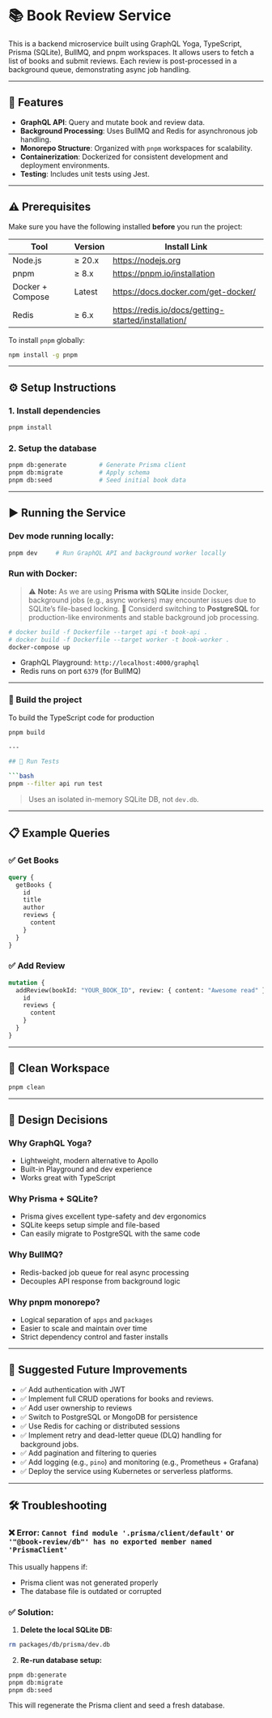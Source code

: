 # 📚 Book Review Service

This is a backend microservice built using GraphQL Yoga, TypeScript, Prisma (SQLite), BullMQ, and pnpm workspaces. It allows users to fetch a list of books and submit reviews. Each review is post-processed in a background queue, demonstrating async job handling.


---

## 🚀 Features

- **GraphQL API**: Query and mutate book and review data.
- **Background Processing**: Uses BullMQ and Redis for asynchronous job handling.
- **Monorepo Structure**: Organized with `pnpm` workspaces for scalability.
- **Containerization**: Dockerized for consistent development and deployment environments.
- **Testing**: Includes unit tests using Jest.

---

## ⚠️ Prerequisites

Make sure you have the following installed **before** you run the project:

| Tool            | Version       | Install Link                                           |
|---------------- |---------------|--------------------------------------------------------|
| Node.js         | ≥ 20.x        | https://nodejs.org                                     |
| pnpm            | ≥ 8.x         | https://pnpm.io/installation                           |
| Docker + Compose| Latest        | https://docs.docker.com/get-docker/                    |
| Redis           | ≥ 6.x         | https://redis.io/docs/getting-started/installation/    |

To install `pnpm` globally:

```bash
npm install -g pnpm
```

---

## ⚙️ Setup Instructions

### 1. Install dependencies

```bash
pnpm install
```

### 2. Setup the database

```bash
pnpm db:generate         # Generate Prisma client
pnpm db:migrate          # Apply schema
pnpm db:seed             # Seed initial book data
```

---

## ▶️ Running the Service


### Dev mode running locally:

```bash
pnpm dev     # Run GraphQL API and background worker locally
```

### Run with Docker:

> ⚠️ **Note:** As we are using **Prisma with SQLite** inside Docker, background jobs (e.g., async workers) may encounter issues due to SQLite’s file-based locking.
> 🔄 Considerd switching to **PostgreSQL** for production-like environments and stable background job processing.


```bash
# docker build -f Dockerfile --target api -t book-api .
# docker build -f Dockerfile --target worker -t book-worker .
docker-compose up
```

- GraphQL Playground: `http://localhost:4000/graphql`
- Redis runs on port `6379` (for BullMQ)

---

### 🔨 Build the project

To build the TypeScript code for production

```bash
pnpm build

---

## 🧪 Run Tests

```bash
pnpm --filter api run test
```

> Uses an isolated in-memory SQLite DB, not `dev.db`.

---

## 📋 Example Queries

### ✅ Get Books

```graphql
query {
  getBooks {
    id
    title
    author
    reviews {
      content
    }
  }
}
```

### ✅ Add Review

```graphql
mutation {
  addReview(bookId: "YOUR_BOOK_ID", review: { content: "Awesome read" }) {
    id
    reviews {
      content
    }
  }
}
```

---

## 🧹 Clean Workspace

```bash
pnpm clean
```

---

## 🧠 Design Decisions

### Why GraphQL Yoga?

- Lightweight, modern alternative to Apollo
- Built-in Playground and dev experience
- Works great with TypeScript

### Why Prisma + SQLite?

- Prisma gives excellent type-safety and dev ergonomics
- SQLite keeps setup simple and file-based
- Can easily migrate to PostgreSQL with the same code

### Why BullMQ?

- Redis-backed job queue for real async processing
- Decouples API response from background logic

### Why pnpm monorepo?

- Logical separation of `apps` and `packages`
- Easier to scale and maintain over time
- Strict dependency control and faster installs

---

## 🔮 Suggested Future Improvements

- ✅ Add authentication with JWT
- ✅ Implement full CRUD operations for books and reviews.
- ✅ Add user ownership to reviews
- ✅ Switch to PostgreSQL or MongoDB for persistence
- ✅ Use Redis for caching or distributed sessions
- ✅ Implement retry and dead-letter queue (DLQ) handling for background jobs.
- ✅ Add pagination and filtering to queries
- ✅ Add logging (e.g., `pino`) and monitoring (e.g., Prometheus + Grafana)
- ✅ Deploy the service using Kubernetes or serverless platforms.

---

## 🛠️ Troubleshooting

### ❌ Error: `Cannot find module '.prisma/client/default'` or `'"@book-review/db"' has no exported member named 'PrismaClient'`

This usually happens if:

- Prisma client was not generated properly
- The database file is outdated or corrupted

### ✅ Solution:

1. **Delete the local SQLite DB:**

```bash
rm packages/db/prisma/dev.db
```

2. **Re-run database setup:**

```bash
pnpm db:generate
pnpm db:migrate
pnpm db:seed
```

This will regenerate the Prisma client and seed a fresh database.
